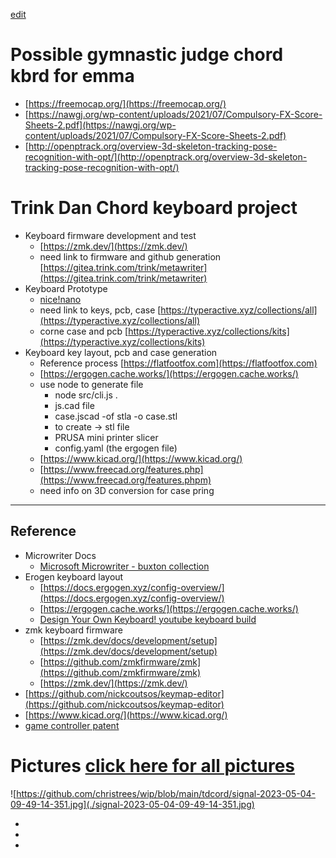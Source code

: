 [edit](https://github.com/christrees/wip/edit/main/tdchord/README.md)

# Possible gymnastic judge chord kbrd for emma
- [https://freemocap.org/](https://freemocap.org/)
- [https://nawgj.org/wp-content/uploads/2021/07/Compulsory-FX-Score-Sheets-2.pdf](https://nawgj.org/wp-content/uploads/2021/07/Compulsory-FX-Score-Sheets-2.pdf)
- [http://openptrack.org/overview-3d-skeleton-tracking-pose-recognition-with-opt/](http://openptrack.org/overview-3d-skeleton-tracking-pose-recognition-with-opt/)

# Trink Dan Chord keyboard project

- Keyboard firmware development and test
  - [https://zmk.dev/](https://zmk.dev/)
  - need link to firmware and github generation [https://gitea.trink.com/trink/metawriter](https://gitea.trink.com/trink/metawriter)
- Keyboard Prototype
  - [nice!nano](https://nicekeyboards.com/nice-nano)
  - need link to keys, pcb, case [https://typeractive.xyz/collections/all](https://typeractive.xyz/collections/all)
  - corne case and pcb [https://typeractive.xyz/collections/kits](https://typeractive.xyz/collections/kits)
- Keyboard key layout, pcb and case generation
  - Reference process [https://flatfootfox.com](https://flatfootfox.com)
  - [https://ergogen.cache.works/](https://ergogen.cache.works/)
  - use node to generate file
    - node src/cli.js .
    - js.cad file
    - case.jscad -of stla -o case.stl 
    - to create -> stl file
    - PRUSA mini printer slicer
    - config.yaml (the ergogen file)
  - [https://www.kicad.org/](https://www.kicad.org/)
  - [https://www.freecad.org/features.php](https://www.freecad.org/features.phpm)
  - need info on 3D conversion for case pring

---

## Reference
- Microwriter Docs
  - [Microsoft Microwriter - buxton collection](https://www.microsoft.com/buxtoncollection/detail.aspx?id=5)
- Erogen keyboard layout
  - [https://docs.ergogen.xyz/config-overview/](https://docs.ergogen.xyz/config-overview/)
  - [https://ergogen.cache.works/](https://ergogen.cache.works/)
  - [Design Your Own Keyboard! youtube keyboard build](https://www.youtube.com/watch?v=M_VuXVErD6E)
- zmk keyboard firmware
  - [https://zmk.dev/docs/development/setup](https://zmk.dev/docs/development/setup)
  - [https://github.com/zmkfirmware/zmk](https://github.com/zmkfirmware/zmk)
  - [https://zmk.dev/](https://zmk.dev/)
- [https://github.com/nickcoutsos/keymap-editor](https://github.com/nickcoutsos/keymap-editor)
- [https://www.kicad.org/](https://www.kicad.org/)
- [game controller patent](https://www.patentlyapple.com/2020/12/microsoft-has-won-8-design-patents-covering-the-xbox-series-s-console-and-game-controllers-that-cover-those-for-vr-gaming.html)

# Pictures [click here for all pictures](./tdchord-pictures)
![https://github.com/christrees/wip/blob/main/tdcord/signal-2023-05-04-09-49-14-351.jpg](./signal-2023-05-04-09-49-14-351.jpg)
- ![]()
- ![]()
- ![]()

